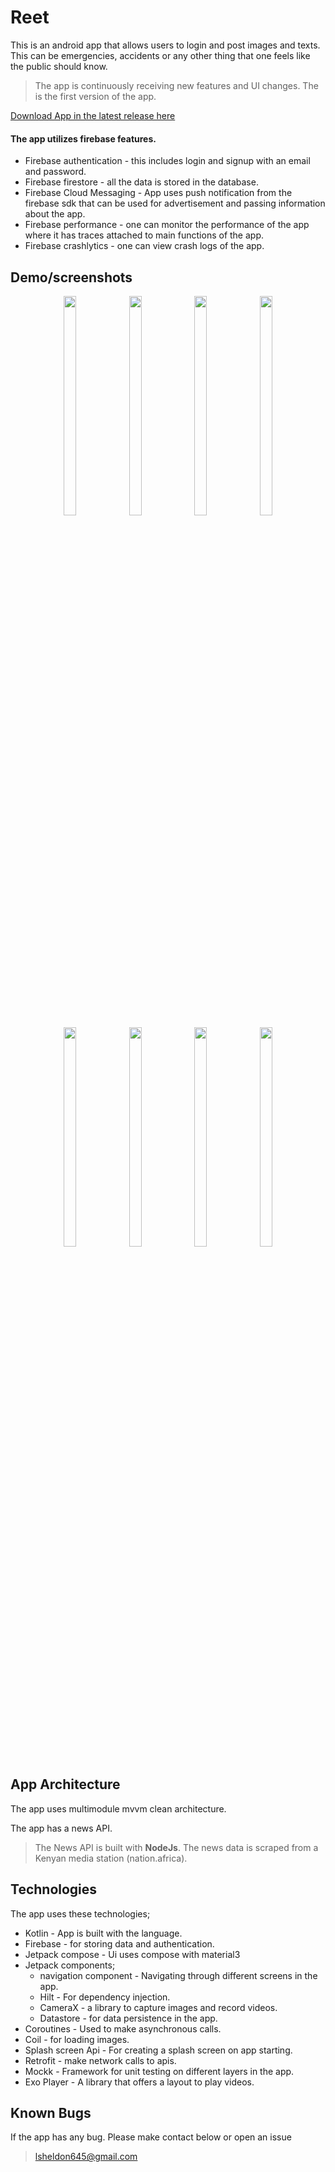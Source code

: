 # Reet
This is an android app that allows users to login and post images and texts. This can be emergencies, accidents or any other thing that one feels like the public should know.

> The app is continuously receiving new features and UI changes. The is the first version of the app.

[Download App in the latest release here](https://github.com/lokified/Reet/releases)

#### The app utilizes firebase features.
* Firebase authentication - this includes login and signup with an email and password.
* Firebase firestore - all the data is stored in the database.
* Firebase Cloud Messaging - App uses push notification from the firebase sdk that can be used for advertisement and passing information about the app.
* Firebase performance - one can monitor the performance of the app where it has traces attached to main functions of the app.
* Firebase crashlytics - one can view crash logs of the app.

## Demo/screenshots
<p align="center">
<img src="https://github.com/lokified/Reet/assets/87479198/0429cbcc-37a0-4663-bc5b-60b4b929e0e3" width=20% height=30% >
<img src="https://github.com/lokified/Reet/assets/87479198/fb26acbf-f2cf-4ddf-883d-d0454dc4693f" width=20% height=30% >
<img src="https://github.com/lokified/Reet/assets/87479198/b3d55e9f-bdc9-465a-a54c-0f46f3b7ab48" width=20% height=30% >
<img src="https://github.com/lokified/Reet/assets/87479198/6d729df0-43a2-4c52-9b8f-5a5ae26f858d" width=20% height=30% >
<img src="https://github.com/lokified/Reet/assets/87479198/22d9a89e-bf59-4474-bd83-b5e4213a451e" width=20% height=30% >
<img src="https://github.com/lokified/Reet/assets/87479198/159f07fd-cf80-42b5-8ee5-2d49d5f2e062" width=20% height=30% >
<img src="https://github.com/lokified/Reet/assets/87479198/d6651c5a-a1c3-440a-89eb-3531324c92de" width=20% height=30% >
<img src="https://github.com/lokified/Reet/assets/87479198/0335005d-ff32-450f-9142-9268127b4b1b" width=20% height=30% >
</p>


## App Architecture

The app uses multimodule mvvm clean architecture.

The app has a news API.

> The News API is built with **NodeJs**. The news data is scraped from a Kenyan media station (nation.africa).

## Technologies

The app uses these technologies;

- Kotlin - App is built with the language.
- Firebase - for storing data and authentication.
- Jetpack compose - Ui uses compose with material3
- Jetpack components;
  - navigation component - Navigating through different screens in the app.
  - Hilt - For dependency injection.
  - CameraX - a library to capture images and record videos.
  - Datastore - for data persistence in the app.
- Coroutines - Used to make asynchronous calls.
- Coil - for loading images.
- Splash screen Api - For creating a splash screen on app starting.
- Retrofit - make network calls to apis.
- Mockk - Framework for unit testing on different layers in the app.
- Exo Player - A library that offers a layout to play videos.

## Known Bugs

If the app has any bug. Please make contact below or open an issue
> lsheldon645@gmail.com
